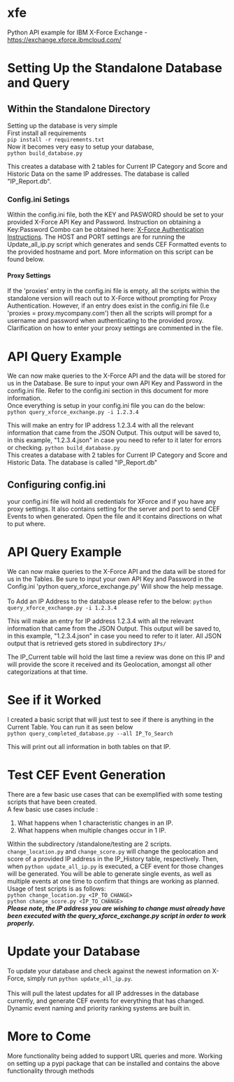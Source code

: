# xfe
Python API example for IBM X-Force Exchange - https://exchange.xforce.ibmcloud.com/

# Setting Up the Standalone Database and Query
## Within the Standalone Directory 
Setting up the database is very simple  
First install all requirements<br>
`pip install -r requirements.txt` 
<br>
Now it becomes very easy to setup your database,<br>
`python build_database.py`

This creates a database with 2 tables for Current IP Category and Score and Historic Data on the same IP addresses. The database is called "IP_Report.db".
### Config.ini Setings
Within the config.ini file, both the KEY and PASWORD should be set to your provided X-Force API Key and Password. Instruction on obtaining a Key:Password Combo can be obtained here: [X-Force Authentication Instructions](https://api.xforce.ibmcloud.com/doc/#auth). The HOST and PORT settings are for running the Update_all_ip.py script which generates and sends CEF Formatted events to the provided hostname and port. More information on this script can be found below. 
#### Proxy Settings
If the 'proxies' entry in the config.ini file is empty, all the scripts within the standalone version will reach out to X-Force without prompting for Proxy Authentication. However, if an entry does exist in the config.ini file (I.e 'proxies = proxy.mycompany.com') then all the scripts will prompt for a username and password when authenticating to the provided proxy. Clarification on how to enter your proxy settings are commented in the file.

# API Query Example
We can now make queries to the X-Force API and the data will be stored for us in the Database. Be sure to input your own API Key and Password in the config.ini file. Refer to the config.ini section in this document for more information.
<br> Once everything is setup in your config.ini file you can do the below:<br>
`python query_xforce_exchange.py -i 1.2.3.4`  

This will make an entry for IP address 1.2.3.4 with all the relevant information that came from the JSON Output. This output will be saved to, in this example, "1.2.3.4.json" in case you need to refer to it later for errors or checking. 
`python build_database.py`  
This creates a database with 2 tables for Current IP Category and Score and Historic Data. The database is called "IP_Report.db"
## Configuring config.ini
your config.ini file will hold all credentials for XForce and if you have any proxy settings. It also contains setting for the server and port to send CEF Events to when generated. Open the file and it contains directions on what to put where. 

# API Query Example
We can now make queries to the X-Force API and the data will be stored for us in the Tables. Be sure to input your own API Key and Password in the Config.ini
'python query_xforce_exchange.py' Will show the help message. <br><br>
To Add an IP Address to the database please refer to the below:
`python query_xforce_exchange.py -i 1.2.3.4`  

This will make an entry for IP address 1.2.3.4 with all the relevant information that came from the JSON Output. This output will be saved to, in this example, "1.2.3.4.json" in case you need to refer to it later. All JSON output that is retrieved gets stored in subdirectory `IPs/`

The IP_Current table will hold the last time a review was done on this IP and will provide the score it received and its Geolocation, amongst all other categorizations at that time.

# See if it Worked
I created a basic script that will just test to see if there is anything in the Current Table. You can run it as seen below  
`python query_completed_database.py --all IP_To_Search`

This will print out all information in both tables on that IP.

# Test CEF Event Generation
There are a few basic use cases that can be exemplified with some testing scripts that have been created. <br>
A few basic use cases include : <br>
1. What happens when 1 characteristic changes in an IP.
2. What happens when multiple changes occur in 1 IP.

Within the subdirectory /standalone/testing are 2 scripts. `change_location.py` and `change_score.py` will change the geolocation and score of a provided IP address in the IP_History table, respectively. Then, when `python update_all_ip.py` is executed, a CEF event for those changes will be generated. You will be able to generate single events, as well as multiple events at one time to confirm that things are working as planned. Usage of test scripts is as follows:<br>
`python change_location.py <IP_TO_CHANGE>`<br>
`python change_score.py <IP_TO_CHANGE>`<br>
***Please note, the IP address you are wishing to change must already have been executed with the query_xforce_exchange.py script in order to work properly.***

# Update your Database
To update your database and check against the newest information on X-Force, simply run `python update_all_ip.py`. <br><br> This will pull the latest updates for all IP addresses in the database currently, and generate CEF events for everything that has changed. Dynamic event naming and priority ranking systems are built in. 

# More to Come

More functionality being added to support URL queries and more. Working on setting up a pypi package that can be installed and contains the above functionality through methods
